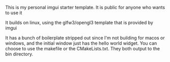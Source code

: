 This is my personal imgui starter template. It is public for anyone who wants to use it

It builds on linux, using the glfw3/opengl3 template that is provided by imgui

It has a bunch of boilerplate stripped out since I'm not building for macos or windows,
and the initial window just has the hello world widget. You can choose to use the 
makefile or the CMakeLists.txt. They both output to the bin directory.
